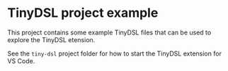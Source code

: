 # TinyDSL project example

This project contains some example TinyDSL files that can be used to explore the TinyDSL etension.

See the `tiny-dsl` project folder for how to start the TinyDSL extension for VS Code.